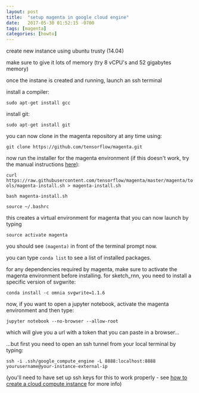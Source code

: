 ```yaml
---
layout: post
title:  "setup magenta in google cloud engine"
date:   2017-05-30 01:52:15 -0700
tags: [magenta]
categories: [howto]
---
```


create new instance using ubuntu trusty (14.04)

make sure to give it lots of memory (try 8 vCPU's and 52 gigabytes memory)

once the instane is created and running, launch an ssh terminal 

install a compiler:

`sudo apt-get install gcc`

install git:

`sudo apt-get install git`

you can now clone in the magenta repository at any time using:

`git clone https://github.com/tensorflow/magenta.git`

now run the installer for the magenta environment (if this doesn't work, try the manual instructions [here](https://github.com/tensorflow/magenta#installation)):

`curl https://raw.githubusercontent.com/tensorflow/magenta/master/magenta/tools/magenta-install.sh > magenta-install.sh`

`bash magenta-install.sh`

`source ~/.bashrc`

this creates a virtual environment for magenta that you can now launch by typing

`source activate magenta`

you should see `(magenta)` in front of the terminal prompt now.

you can type `conda list` to see a list of installed packages.

for any dependencies required by magenta, make sure to activate the magenta environment before installing. for sketch_rnn, you need to install a specific version of svgwrite:

`conda install -c omnia svgwrite=1.1.6`

now, if you want to open a jupyter notebook, activate the magenta environment and then type:

`jupyter notebook --no-browser --allow-root`

which will give you a url with a token that you can paste in a browser...

...but first you need to open an ssh tunnel from your local terminal by typing:

`ssh -i .ssh/google_compute_engine -L 8888:localhost:8888 yourusername@your-instance-external-ip`

(you'll need to have set up ssh keys for this to work properly - see [how to create a cloud compute instance](https://publicityreform.github.io/findbyimage/create-compute-instance.html) for more info)

